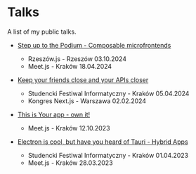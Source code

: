 # Talks
A list of my public talks.

- [Step up to the Podium - Composable microfrontends](https://github.com/Eghizio/step-up-to-the-podium-composable-microfrontends-talk)
  - Rzeszów.js - Rzeszów 03.10.2024
  - Meet.js - Kraków 18.04.2024

- [Keep your friends close and your APIs closer](https://github.com/Eghizio/keep-your-friends-close-and-your-apis-closer-talk)
  - Studencki Festiwal Informatyczny - Kraków 05.04.2024
  - Kongres Next.js - Warszawa 02.02.2024

- [This is Your app - own it!](https://github.com/Eghizio/this-is-your-app-own-it-talk)
  - Meet.js - Kraków 12.10.2023

- [Electron is cool, but have you heard of Tauri - Hybrid Apps](https://github.com/Eghizio/tauri-talk)
  - Studencki Festiwal Informatyczny - Kraków 01.04.2023
  - Meet.js - Kraków 28.03.2023
